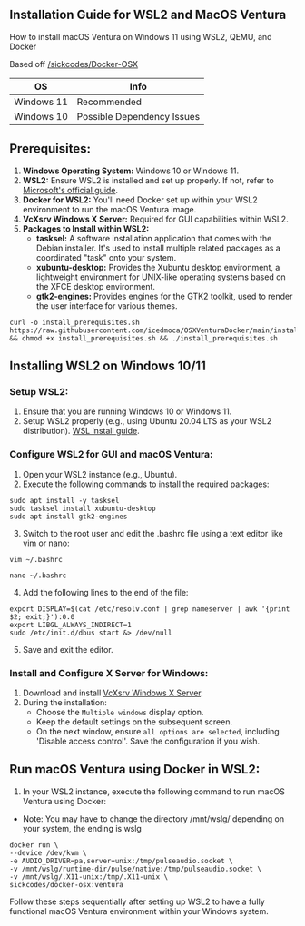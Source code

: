 
## Installation Guide for WSL2 and MacOS Ventura
How to install macOS Ventura on Windows 11 using WSL2, QEMU, and Docker

Based off [/sickcodes/Docker-OSX](https://github.com/sickcodes/Docker-OSX)

| OS          | Info                                                                 |
| ----------- | -------------------------------------------------------------------- |
| Windows 11  | Recommended                                                          |
| Windows 10  | Possible Dependency Issues                                           |

## Prerequisites:
1. **Windows Operating System:** Windows 10 or Windows 11.
2. **WSL2:** Ensure WSL2 is installed and set up properly. If not, refer to [Microsoft's official guide](https://docs.microsoft.com/en-us/windows/wsl/install).
3. **Docker for WSL2:** You'll need Docker set up within your WSL2 environment to run the macOS Ventura image.
4. **VcXsrv Windows X Server:** Required for GUI capabilities within WSL2.
5. **Packages to Install within WSL2:**
   - **tasksel:** A software installation application that comes with the Debian installer. It's used to install multiple related packages as a coordinated "task" onto your system.
   - **xubuntu-desktop:** Provides the Xubuntu desktop environment, a lightweight environment for UNIX-like operating systems based on the XFCE desktop environment.
   - **gtk2-engines:** Provides engines for the GTK2 toolkit, used to render the user interface for various themes.

```
curl -o install_prerequisites.sh https://raw.githubusercontent.com/icedmoca/OSXVenturaDocker/main/install_prerequisites.sh && chmod +x install_prerequisites.sh && ./install_prerequisites.sh
```

##
## Installing WSL2 on Windows 10/11

### Setup WSL2:
1. Ensure that you are running Windows 10 or Windows 11.
2. Setup WSL2 properly (e.g., using Ubuntu 20.04 LTS as your WSL2 distribution). [WSL install guide](https://docs.microsoft.com/en-us/windows/wsl/install).

### Configure WSL2 for GUI and macOS Ventura:
1. Open your WSL2 instance (e.g., Ubuntu).
2. Execute the following commands to install the required packages:
```
sudo apt install -y tasksel
sudo tasksel install xubuntu-desktop
sudo apt install gtk2-engines
```
3. Switch to the root user and edit the .bashrc file using a text editor like vim or nano:

``` 
vim ~/.bashrc 
```

``` 
nano ~/.bashrc 
```

4. Add the following lines to the end of the file:
```
export DISPLAY=$(cat /etc/resolv.conf | grep nameserver | awk '{print $2; exit;}'):0.0
export LIBGL_ALWAYS_INDIRECT=1
sudo /etc/init.d/dbus start &> /dev/null
```
5. Save and exit the editor.

### Install and Configure X Server for Windows:
1. Download and install [VcXsrv Windows X Server](https://sourceforge.net/projects/vcxsrv/).
2. During the installation:
   - Choose the `Multiple windows` display option.
   - Keep the default settings on the subsequent screen.
   - On the next window, ensure `all options are selected`, including 'Disable access control'. Save the configuration if you wish.

## Run macOS Ventura using Docker in WSL2:
1. In your WSL2 instance, execute the following command to run macOS Ventura using Docker:
* Note: You may have to change the directory /mnt/wslg/ depending on your system, the ending is wslg
```
docker run \
--device /dev/kvm \
-e AUDIO_DRIVER=pa,server=unix:/tmp/pulseaudio.socket \
-v /mnt/wslg/runtime-dir/pulse/native:/tmp/pulseaudio.socket \
-v /mnt/wslg/.X11-unix:/tmp/.X11-unix \
sickcodes/docker-osx:ventura
```

Follow these steps sequentially after setting up WSL2 to have a fully functional macOS Ventura environment within your Windows system.
